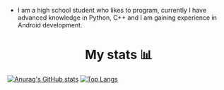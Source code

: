 * I am a high school student who likes to program, currently I have advanced knowledge in Python, C++ and I am gaining experience in Android development.

<h1 align="center">My stats 📊</h1>

[![Anurag's GitHub stats](https://github-readme-stats.vercel.app/api?username=Santi-Machin&show_icons=true&theme=tokyonight&hide_title=true)](https://github.com/anuraghazra/github-readme-stats)
[![Top Langs](https://github-readme-stats.vercel.app/api/top-langs/?username=Santi-Machin&show_icons=true&theme=tokyonight&hide_title=true)](https://github.com/anuraghazra/github-readme-stats)
